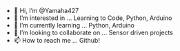 - 👋 Hi, I’m @Yamaha427
- 👀 I’m interested in ... Learning to Code, Python, Arduino
- 🌱 I’m currently learning ... Python, Arduino
- 💞️ I’m looking to collaborate on ... Sensor driven projects
- 📫 How to reach me ... Github!

<!---
Yamaha427/Yamaha427 is a ✨ special ✨ repository because its `README.md` (this file) appears on your GitHub profile.
You can click the Preview link to take a look at your changes.
--->
